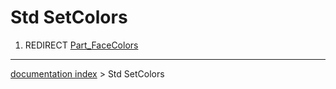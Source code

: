 # Std SetColors
1.  REDIRECT [Part\_FaceColors](Part_FaceColors.md)

---
[documentation index](../README.md) > Std SetColors
